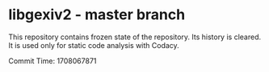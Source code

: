 # libgexiv2 - master branch

This repository contains frozen state of the repository.
Its history is cleared. It is used only for static code
analysis with Codacy.

Commit Time: 1708067871